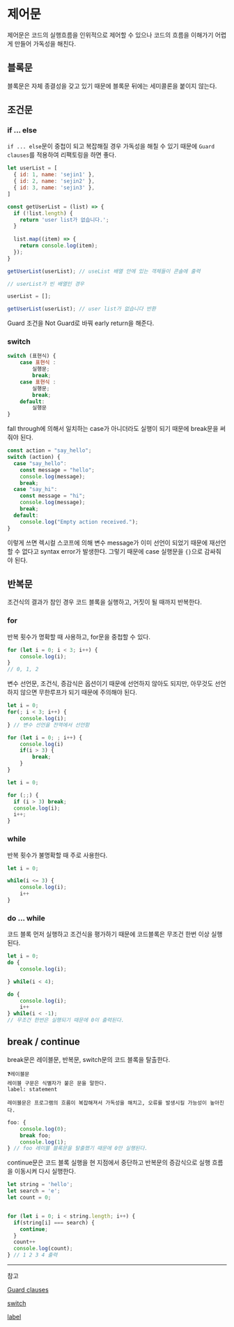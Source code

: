 # 제어문
제어문은 코드의 실행흐름을 인위적으로 제어할 수 있으나 코드의 흐름을 이해가기 어렵게 만들어 가독성을 해친다.

## 블록문
블록문은 자체 종결성을 갖고 있기 때문에 블록문 뒤에는 세미콜론을 붙이지 않는다.

## 조건문

### if ... else

`if ... else`문이 중첩이 되고 복잡해질 경우 가독성을 해칠 수 있기 때문에 `Guard clauses`를 적용하여 리팩토링을 하면 좋다.

```javascript
let userList = [
  { id: 1, name: 'sejin1' },
  { id: 2, name: 'sejin2' },
  { id: 3, name: 'sejin3' },
]

const getUserList = (list) => {
  if (!list.length) {
    return 'user list가 없습니다.';
  }
  
  list.map((item) => {
    return console.log(item);
  });
}

getUserList(userList); // useList 배열 안에 있는 객체들이 콘솔에 출력

// userList가 빈 배열인 경우

userList = [];

getUserList(userList); // user list가 없습니다 반환
```
Guard 조건을 Not Guard로 바꿔 early return을 해준다.

### switch
```javascript
switch (표현식) {
    case 표현식 : 
        실행문;
        break;
    case 표현식 :
        실행문;
        break;
    default:
        실행문
}
```
fall through에 의해서 일치하는 case가 아니더라도 실행이 되기 때문에 break문을 써줘야 된다.

```javascript
const action = "say_hello";
switch (action) {
  case "say_hello":
    const message = "hello";
    console.log(message);
    break;
  case "say_hi":
    const message = "hi";
    console.log(message);
    break;
  default:
    console.log("Empty action received.");
}
```
이렇게 쓰면 렉시컬 스코프에 의해 변수 message가 이미 선언이 되었기 때문에 재선언할 수 없다고 syntax error가 발생한다. 그렇기 때문에 case 실행문을 `{}`으로 감싸줘야 된다.

## 반복문

조건식의 결과가 참인 경우 코드 블록을 실행하고, 거짓이 될 때까지 반복한다.

### for
반복 횟수가 명확할 때 사용하고, for문을 중첩할 수 있다.
```javascript
for (let i = 0; i < 3; i++) {
    console.log(i);
}
// 0, 1, 2
```
변수 선언문, 조건식, 증감식은 옵션이기 때문에 선언하지 않아도 되지만, 아무것도 선언하지 않으면 무한루프가 되기 때문에 주의해야 된다.

```javascript
let i = 0;
for(; i < 3; i++) {
    console.log(i);
} // 변수 선언을 전역에서 선언함
```
```javascript
for (let i = 0; ; i++) {
    console.log(i)
    if(i > 3) {
        break;
    }
}
```
```javascript
let i = 0;

for (;;) {
  if (i > 3) break;
  console.log(i);
  i++;
}
```


### while
반복 횟수가 불명확할 때 주로 사용한다.

```javascript
let i = 0;

while(i <= 3) {
    console.log(i);
    i++
}
```

### do ... while
코드 블록 먼저 실행하고 조건식을 평가하기 때문에 코드블록은 무조건 한번 이상 실행된다.

```javascript
let i = 0;
do {
    console.log(i);

} while(i < 4);

do {
    console.log(i);
    i++
} while(i < -1);
// 무조건 한번은 실행되기 때문에 0이 출력된다.
```

## break / continue

break문은 레이블문, 반복문, switch문의 코드 블록을 탈출한다.

```plaintext
❓레이블문
레이블 구문은 식별자가 붙은 문을 말한다.
label: statement

레이블문은 프로그램의 흐름이 복잡해져서 가독성을 해치고, 오류를 발생시킬 가능성이 높아진다.
```
```javascript
foo: {
    console.log(0);
    break foo;
    console.log(1);
} // foo 레이블 블록문을 탈출했기 때문에 0만 실행된다.
```

continue문은 코드 블록 실행을 현 지점에서 중단하고 반복문의 증감식으로 실행 흐름을 이동시켜 다시 실행한다.
```javascript
let string = 'hello';
let search = 'e';
let count = 0;


for (let i = 0; i < string.length; i++) {
  if(string[i] === search) {
    continue;
  }
  count++
  console.log(count);
} // 1 2 3 4 출력
```
---
참고

[Guard clauses](https://techbless.github.io/2021/06/16/%EC%A4%91%EC%B2%A9-%EC%A1%B0%EA%B1%B4%EB%AC%B8%EC%9D%84-Guard-Clause%EB%A1%9C-%EA%B0%80%EB%8F%85%EC%84%B1-%EB%86%92%EC%9D%80-%EC%BD%94%EB%93%9C%EB%A5%BC-%EC%9E%91%EC%84%B1%ED%95%98%EB%8A%94-%EB%B0%A9%EB%B2%95/)

[switch](https://developer.mozilla.org/en-US/docs/Web/JavaScript/Reference/Statements/switch#breaking_and_fall-through)

[label](https://developer.mozilla.org/ko/docs/Web/JavaScript/Reference/Statements/label)